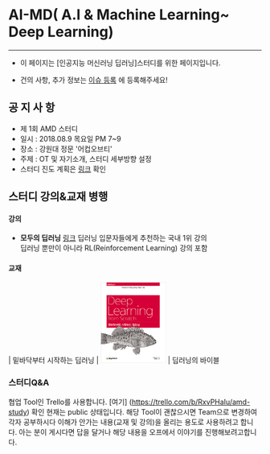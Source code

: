 # AI-MD( A.I & Machine Learning~ Deep Learning) 
---
- 이 페이지는 [인공지능 머신러닝 딥러닝]스터디를 위한 페이지입니다.

- 건의 사항, 추가 정보는 [이슈 등록](https://github.com/OpenCVDL/OpenCVDL.github.io/issues) 에 등록해주세요!

## 공 지 사 항
- 제 1회 AMD 스터디
- 일시 : 2018.08.9 목요일 PM 7~9
- 장소 : 강원대 정문 '어컵오브티'
- 주제 : OT 및 자기소개, 스터디 세부방향 설정 
- 스터디 진도 계획은 [링크](https://docs.google.com/spreadsheets/d/18ZAsjk50pqVO-FpwMCKkG89_KoknF36Uit4KAwEZ3rM/edit#gid=1995798400) 확인

## 스터디 강의&교재 병행

#### 강의
  - **모두의 딥러닝** [링크](http://hunkim.github.io/ml/) 
  딥러닝 입문자들에게 추천하는 국내 1위 강의  
  딥러닝 뿐만이 아니라 RL(Reinforcement Learning) 강의 포함
  
#### 교재

| 밑바닥부터 시작하는 딥러닝        | [<img src="./scratch.jpg" width="130" height="160">](http://book.naver.com/bookdb/book_detail.nhn?bid=11492334)     |  딥러닝의 바이블 


### 스터디Q&A

협업 Tool인 Trello를 사용합니다. [여기] (https://trello.com/b/RxvPHaIu/amd-study) 확인 
현재는 public 상태입니다. 
해당 Tool이 괜찮으시면 Team으로 변경하여 각자 공부하시다 이해가 안가는 내용(교재 및 강의)을 올리는 용도로 사용하려고 합니다.
아는 분이 게시다면 답을 달거나 해당 내용을 오프에서 이야기를 진행해보려고합니다. 


